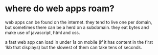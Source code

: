 where do web apps roam?
=======================

web apps can be found on the internet. they tend to live one per domain, but
sometimes there can be a herd on a subdomain. they eat bytes and make use of javascript,
html and css.

a fast web app can load in under 1s on mobile (if it has content in the first
1kb that displays) but the slowest of them can take tens of seconds.
